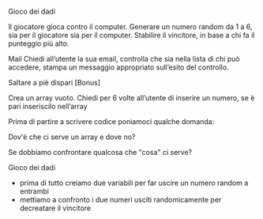Gioco dei dadi

Il giocatore gioca contro il computer.
Generare un numero random da 1 a 6, sia per il giocatore sia per il computer.
Stabilire il vincitore, in base a chi fa il punteggio più alto.

Mail
Chiedi all’utente la sua email,
controlla che sia nella lista di chi può accedere,
stampa un messaggio appropriato sull’esito del controllo.

Saltare a piè dispari [Bonus]

Crea un array vuoto. Chiedi per 6 volte all’utente di inserire un numero, se è pari inseriscilo nell’array

Prima di partire a scrivere codice poniamoci qualche domanda:

Dov'è che ci serve un array e dove no?

Se dobbiamo confrontare qualcosa che "cosa" ci serve?

<!-- ---------------------------------------------------------------------------------------------------- -->

Gioco dei dadi 
- prima di tutto creiamo due variabili per far uscire un numero random a entrambi
- mettiamo a confronto i due numeri usciti randomicamente per decreatare il vincitore
